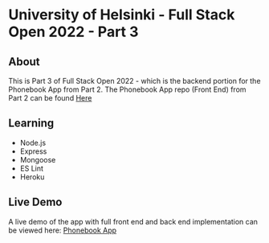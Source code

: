 # University of Helsinki - Full Stack Open 2022 - Part 3

## About
This is Part 3 of Full Stack Open 2022 - which is the backend portion for the Phonebook App from Part 2.
The Phonebook App repo (Front End) from Part 2 can be found <a href="https://github.com/thejoshyee/fullstackopen-2022/tree/main/part2/phonebook">Here</a>

## Learning
  - Node.js
  - Express
  - Mongoose
  - ES Lint
  - Heroku

## Live Demo
A live demo of the app with full front end and back end implementation can be viewed here: <a href="https://sheltered-sands-30920.herokuapp.com/">Phonebook App</a>


